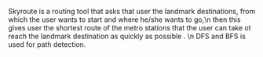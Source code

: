 Skyroute is a routing tool that asks that user the landmark destinations, from which the user wants to start and where he/she wants  to go,\n then this gives user the shortest route of the metro stations that the user can take ot reach the landmark destination as quickly as possible . \n DFS and BFS is used for path detection.